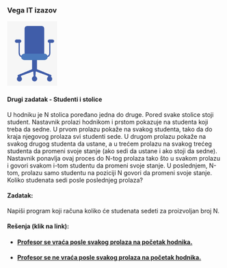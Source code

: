 ### Vega IT izazov
![Logo](https://github.com/nstVanja/vega-it/blob/1dc4371e70f9e9e70df79cb81b79884481f4dcdb/decembar%202022/stolice/stoliceR/img/stolica1.png)
#### Drugi zadatak - Studenti i stolice

U hodniku je N stolica poređano jedna do druge. Pored svake stolice stoji student. Nastavnik prolazi hodnikom i prstom pokazuje na studenta koji treba da sedne. U prvom prolazu pokaže na svakog studenta, tako da do kraja njegovog prolaza svi studenti sede. U drugom prolazu pokaže na svakog drugog studenta da ustane, a u trećem prolazu na svakog trećeg studenta da promeni svoje stanje (ako sedi da ustane i ako stoji da sedne). Nastavnik ponavlja ovaj proces do N-tog prolaza tako što u svakom prolazu i govori svakom i-tom studentu da promeni svoje stanje. U poslednjem, N-tom, prolazu samo studentu na poziciji N govori da promeni svoje stanje. Koliko studenata sedi posle poslednjeg prolaza? 

#### Zadatak: 

Napiši program koji računa koliko će studenata sedeti za proizvoljan broj N.

#### Rešenja (klik na link): 

- #### [Profesor se vraća posle svakog prolaza na početak hodnika.](https://rawcdn.githack.com/nstVanja/vega-it/1dc4371e70f9e9e70df79cb81b79884481f4dcdb/decembar%202022/stolice/stoliceS/index.html)
- #### [Profesor se ne vraća posle svakog prolaza na početak hodnika.](https://rawcdn.githack.com/nstVanja/vega-it/34d9c1357c4a41f92c618a378afc00b6f71da90a/decembar%202022/stoliceR/index.html)
